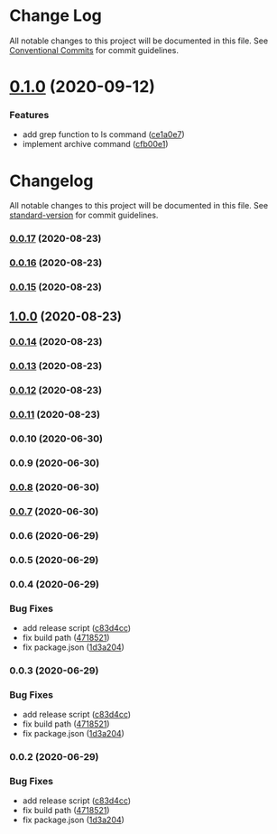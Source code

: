 # Change Log

All notable changes to this project will be documented in this file.
See [Conventional Commits](https://conventionalcommits.org) for commit guidelines.

# [0.1.0](https://github.com/nasum/todo-tools/compare/v0.0.25...v0.1.0) (2020-09-12)


### Features

* add grep function to ls command ([ce1a0e7](https://github.com/nasum/todo-tools/commit/ce1a0e7916936a4818520aa7c98ff2a5960f036e))
* implement archive command ([cfb00e1](https://github.com/nasum/todo-tools/commit/cfb00e17b251fed83103615f04f7a85013c1d817))





# Changelog

All notable changes to this project will be documented in this file. See [standard-version](https://github.com/conventional-changelog/standard-version) for commit guidelines.

### [0.0.17](https://github.com/nasum/todo-tools/compare/v0.0.16...v0.0.17) (2020-08-23)

### [0.0.16](https://github.com/nasum/todo-tools/compare/v0.0.15...v0.0.16) (2020-08-23)

### [0.0.15](https://github.com/nasum/todo-txt-core/compare/v0.0.14...v0.0.15) (2020-08-23)

## [1.0.0](https://github.com/nasum/todo-txt-core/compare/v0.0.10...v1.0.0) (2020-08-23)

### [0.0.14](https://github.com/nasum/todo-txt-core/compare/v0.0.12...v0.0.14) (2020-08-23)

### [0.0.13](https://github.com/nasum/todo-txt-core/compare/v0.0.12...v0.0.13) (2020-08-23)

### [0.0.12](https://github.com/nasum/todo-txt-core/compare/v0.0.11...v0.0.12) (2020-08-23)

### [0.0.11](https://github.com/nasum/todo-txt-core/compare/v0.0.10...v0.0.11) (2020-08-23)

### 0.0.10 (2020-06-30)

### 0.0.9 (2020-06-30)

### [0.0.8](https://github.com/nasum/todo.txt/compare/v0.0.7...v0.0.8) (2020-06-30)

### [0.0.7](https://github.com/nasum/todo.txt/compare/v0.0.6...v0.0.7) (2020-06-30)

### 0.0.6 (2020-06-29)

### 0.0.5 (2020-06-29)

### 0.0.4 (2020-06-29)


### Bug Fixes

* add release script ([c83d4cc](https://github.com/nasum/todo.txt/commit/c83d4cc2759ca612e82465ff1868236d92b830b6))
* fix build path ([4718521](https://github.com/nasum/todo.txt/commit/471852184921a9fb3db8997974e5b0d2d4c92f59))
* fix package.json ([1d3a204](https://github.com/nasum/todo.txt/commit/1d3a2049928b2d187575580a8de67358504dd101))

### 0.0.3 (2020-06-29)


### Bug Fixes

* add release script ([c83d4cc](https://github.com/nasum/todo.txt/commit/c83d4cc2759ca612e82465ff1868236d92b830b6))
* fix build path ([4718521](https://github.com/nasum/todo.txt/commit/471852184921a9fb3db8997974e5b0d2d4c92f59))
* fix package.json ([1d3a204](https://github.com/nasum/todo.txt/commit/1d3a2049928b2d187575580a8de67358504dd101))

### 0.0.2 (2020-06-29)


### Bug Fixes

* add release script ([c83d4cc](https://github.com/nasum/todo.txt/commit/c83d4cc2759ca612e82465ff1868236d92b830b6))
* fix build path ([4718521](https://github.com/nasum/todo.txt/commit/471852184921a9fb3db8997974e5b0d2d4c92f59))
* fix package.json ([1d3a204](https://github.com/nasum/todo.txt/commit/1d3a2049928b2d187575580a8de67358504dd101))
